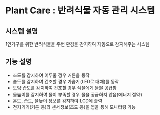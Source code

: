 # Plant Care : 반려식물 자동 관리 시스템
## 시스템 설명
1인가구를 위한 반려식물을 주변 환경을 감지하여 자동으로 감지해주는 시스템
## 기능 설명
- 조도를 감지하여 어두울 경우 커튼을 동작
- 습도를 감지하여 건조할 경우 가습기(LED로 대체)를 동작
- 토양 습도를 감지하여 건조할 경우 식물에게 물을 공급함
- 물높이를 감지하여 물이 부족할 경우 물을 공급하지 않음(에너지 절약)
- 온도, 습도, 물높이 정보를 감지하여 LCD에 출력
- 전자기기(커튼 등)와 센서정보(조도 등)을 앱을 통해 모니터링 가능
